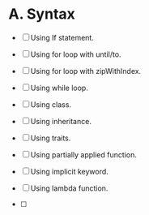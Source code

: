 # A. Syntax

- [ ]  Using If statement.

- [ ]  Using for loop with until/to.

- [ ]  Using for loop with zipWithIndex.

- [ ]  Using while loop.

- [ ]  Using class.

- [ ]  Using inheritance.

- [ ]  Using traits.

- [ ]  Using partially applied function.

- [ ]  Using implicit keyword.

- [ ]  Using lambda function.

- [ ] 
